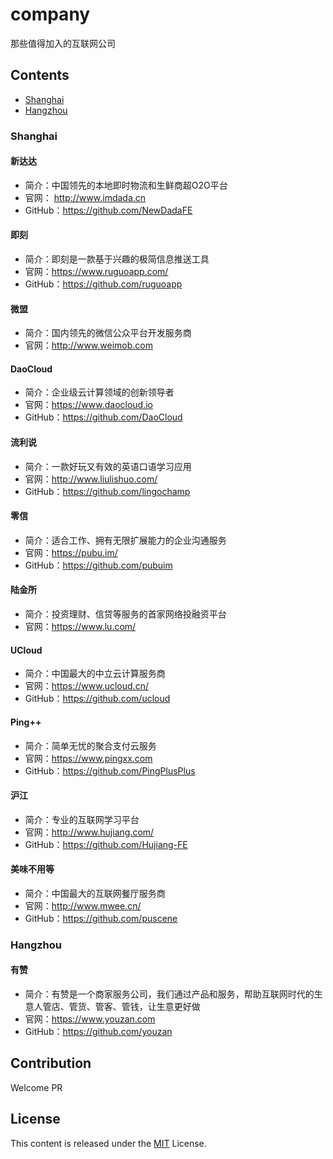 # company
那些值得加入的互联网公司

## Contents
- [Shanghai](#shanghai)
- [Hangzhou](#hangzhou) 

### Shanghai
#### 新达达
- 简介：中国领先的本地即时物流和生鲜商超O2O平台
- 官网： http://www.imdada.cn
- GitHub：https://github.com/NewDadaFE

#### 即刻
- 简介：即刻是一款基于兴趣的极简信息推送工具
- 官网：https://www.ruguoapp.com/
- GitHub：https://github.com/ruguoapp

#### 微盟
- 简介：国内领先的微信公众平台开发服务商
- 官网：http://www.weimob.com

#### DaoCloud
- 简介：企业级云计算领域的创新领导者
- 官网：https://www.daocloud.io
- GitHub：https://github.com/DaoCloud

#### 流利说
- 简介：一款好玩又有效的英语口语学习应用
- 官网：http://www.liulishuo.com/
- GitHub：https://github.com/lingochamp

#### 零信
- 简介：适合工作、拥有无限扩展能力的企业沟通服务
- 官网：https://pubu.im/
- GitHub：https://github.com/pubuim

#### 陆金所
- 简介：投资理财、信贷等服务的首家网络投融资平台
- 官网：https://www.lu.com/

#### UCloud
- 简介：中国最大的中立云计算服务商
- 官网：https://www.ucloud.cn/
- GitHub：https://github.com/ucloud

#### Ping++
- 简介：简单无忧的聚合支付云服务
- 官网：https://www.pingxx.com
- GitHub：https://github.com/PingPlusPlus

#### 沪江
- 简介：专业的互联网学习平台
- 官网：http://www.hujiang.com/
- GitHub：https://github.com/Hujiang-FE

#### 美味不用等
- 简介：中国最大的互联网餐厅服务商
- 官网：http://www.mwee.cn/
- GitHub：https://github.com/puscene

### Hangzhou
#### 有赞
- 简介：有赞是一个商家服务公司，我们通过产品和服务，帮助互联网时代的生意人管店、管货、管客、管钱，让生意更好做
- 官网：https://www.youzan.com
- GitHub：https://github.com/youzan

## Contribution
Welcome PR

## License

This content is released under the [MIT](http://opensource.org/licenses/MIT) License.

